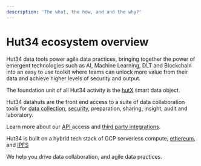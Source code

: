 ```yaml
---
description: 'The what, the how, and and the why?'
---
```


# Hut34 ecosystem overview

Hut34 data tools power agile data practices, bringing together the power of emergent technologies such as AI, Machine Learning, DLT and Blockchain into an easy to use toolkit where teams can unlock more value from their data and achieve higher levels of security and output.

The foundation unit of all Hut34 activity is the [hutX](https://app.gitbook.com/@hut34/s/wiki/~/drafts/-Lv9WYxnZ6fEzO-e8yvl/knowledgebase/hutx) smart data object.

Hut34 datahuts are the front end access to a suite of data collaboration tools for [data collection](https://app.gitbook.com/@hut34/s/wiki/~/drafts/-Lv9WYxnZ6fEzO-e8yvl/products/stationy), [security](https://app.gitbook.com/@hut34/s/wiki/~/drafts/-Lv9WYxnZ6fEzO-e8yvl/products/colossus), preparation, sharing, insight, audit and laboratory.

Learn more about our [API ](https://docs.hut34.io/wiki/api-documentation/hutx-api)access and [third party integrations](https://app.gitbook.com/@hut34/s/wiki/~/drafts/-Lv9WYxnZ6fEzO-e8yvl/products/datahuts/integrations).

Hut34 is built on a hybrid tech stack of GCP serverless compute, [ethereum](https://app.gitbook.com/@hut34/s/wiki/~/drafts/-Lv9WYxnZ6fEzO-e8yvl/knowledgebase/ethereum-blockchain), and [IPFS](https://app.gitbook.com/@hut34/s/wiki/~/drafts/-Lv9WYxnZ6fEzO-e8yvl/knowledgebase/ipfs-storage)

We help you drive data collaboration, and agile data practices.








